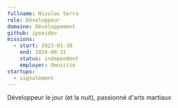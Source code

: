 ```yaml
---
fullname: Nicolas Serra
role: Développeur
domaine: Développement
github: ipseidev
missions:
  - start: 2023-01-30
    end: 2024-08-31
    status: independent
    employer: Omnicité
startups:
  - signalement
---
```


Développeur le jour (et la nuit), passionné d'arts martiaux
